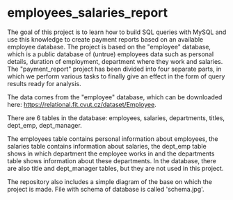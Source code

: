 # employees_salaries_report
The goal of this project is to learn how to build SQL queries with MySQL and use this knowledge to create payment reports based on an available employee database. The project is based on the "employee" database, which is a public database of (untrue) employees data such as personal details, duration of employment, department where they work and salaries. The "payment_report" project has been divided into four separate parts, in which we perform various tasks to finally give an effect in the form of query results ready for analysis.

The data comes from the "employee" database, which can be downloaded here: https://relational.fit.cvut.cz/dataset/Employee.

There are 6 tables in the database: employees, salaries, departments, titles, dept_emp, dept_manager.

The employees table contains personal information about employees, the salaries table contains information about salaries, the dept_emp table shows in which department the employee works in and the departments table shows information about these departments. In the database, there are also title and dept_manager tables, but they are not used in this project. 

The repository also includes a simple diagram of the base on which the project is made. File with schema of database is called 'schema.jpg'.
